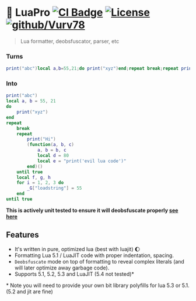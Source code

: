 # 🧐 LuaPro [![CI Badge](https://github.com/Vurv78/LuaPro/actions/workflows/test.yml/badge.svg)](https://github.com/Vurv78/LuaPro/actions) [![License](https://img.shields.io/github/license/Vurv78/LuaPro?color=red&include_prereleases)](https://github.com/Vurv78/LuaPro/blob/master/LICENSE) [![github/Vurv78](https://img.shields.io/discord/824727565948157963?label=Discord&logo=discord&logoColor=ffffff&labelColor=7289DA&color=2c2f33)](https://discord.gg/yXKMt2XUXm)
> Lua formatter, deobsfuscator, parser, etc

### Turns
```lua
print("abc")local a,b=55,21;do print("xyz")end;repeat break;repeat print("Hi")(function(a,b,c)a,b=b,c;local d=0x50;local e="\x70\x72\x69\x6e\x74\x28\x27\x65\x76\x69\x6c\x20\x6c\x75\x61\x20\x63\x6f\x64\x65\x27\x29"end)()until true;local f,g,h;for i=1,2,3 do _G["\x6c\x6f\x61\x64\x73\x74\x72\x69\x6e\x67"]=55 end until true
```

### Into
```lua
print("abc")
local a, b = 55, 21
do
	print("xyz")
end
repeat
	break
	repeat
		print("Hi")
		(function(a, b, c)
			a, b = b, c
			local d = 80
			local e = "print('evil lua code')"
		end)()
	until true
	local f, g, h
	for i = 1, 2, 3 do
		_G["loadstring"] = 55
	end
until true
```
__This is actively unit tested to ensure it will deobsfuscate properly [see here](test/cases/readme.lua)__

## Features
* It's written in pure, optimized lua (best with luajit) 🌔
* Formatting Lua 5.1 / LuaJIT code with proper indentation, spacing.
* `Deobsfuscate` mode on top of formatting to reveal complex literals (and will later optimize away garbage code).
* Supports 5.1, 5.2, 5.3 and LuaJIT (5.4 not tested)*

\* Note you will need to provide your own bit library polyfills for lua 5.3 or 5.1. (5.2 and jit are fine)
